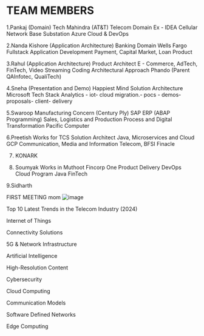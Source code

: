 # TEAM MEMBERS 
1.Pankaj (Domain)
        Tech Mahindra (AT&T)
	Telecom Domain
	Ex - IDEA Cellular
	Network 
	Base Substation
	Azure Cloud & DevOps

2.Nanda Kishore (Application Architecture)
	Banking Domain
	Wells Fargo
	Fullstack Application Development
	Payment, Capital Market, Loan Product

3.Rahul (Application Architecture)
	Product Architect
	E - Commerce, AdTech, FinTech, Video Streaming
	Coding 
	Architectural Approach
	Phando (Parent QAInfotec, QualiTech)

4.Sneha (Presentation and Demo)
	Happiest Mind
	Solution Architecture
        Microsoft Tech Stack 
        Analytics - iot- cloud migration.- pocs - demos- proposals- client- delivery 

5.Swaroop 
	Manufacturing Concern (Century Ply)
	SAP ERP (ABAP Programming)
	Sales, Logistics and Production
	Process and Digital Transformation
	Pacific Computer

6.Preetish
	Works for TCS
	Solution Architect 
	Java, Microservices and Cloud 
	GCP
	Communication, Media and Information
	Telecom, BFSI 
	Finacle
 
7. KONARK

8. Soumyak
	Works in Muthoot Fincorp One
	Product Delivery
	DevOps
	Cloud
	Program
	Java
	FinTech

9.Sidharth




FIRST MEETING mom
![image](https://github.com/user-attachments/assets/c2e2993a-b9c6-4143-be40-88fba76f4664)

Top 10 Latest Trends in the Telecom Industry (2024) 

Internet of Things

Connectivity Solutions

5G & Network Infrastructure

Artificial Intelligence

High-Resolution Content

Cybersecurity

Cloud Computing

Communication Models

Software Defined Networks

Edge Computing
